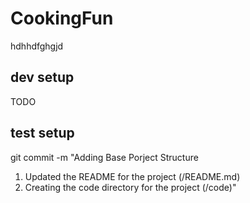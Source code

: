 # CookingFun

hdhhdfghgjd

## dev setup
TODO

## test setup

git commit -m "Adding Base Porject Structure
1) Updated the README for the project (/README.md)
2) Creating the code directory for the project (/code)"
